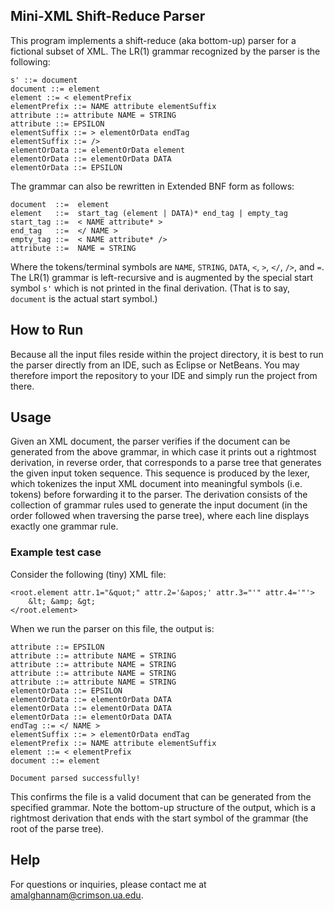 ## Mini-XML Shift-Reduce Parser
This program implements a shift-reduce (aka bottom-up) parser for a fictional subset of XML. The LR(1) grammar recognized by the parser is the following:

```
s' ::= document
document ::= element
element ::= < elementPrefix
elementPrefix ::= NAME attribute elementSuffix
attribute ::= attribute NAME = STRING
attribute ::= EPSILON
elementSuffix ::= > elementOrData endTag
elementSuffix ::= />
elementOrData ::= elementOrData element 
elementOrData ::= elementOrData DATA
elementOrData ::= EPSILON
```

The grammar can also be rewritten in Extended BNF form as follows:

```
document  ::=  element
element   ::=  start_tag (element | DATA)* end_tag | empty_tag
start_tag ::=  < NAME attribute* >
end_tag   ::=  </ NAME >
empty_tag ::=  < NAME attribute* />
attribute ::=  NAME = STRING
```

Where the tokens/terminal symbols are ```NAME```, ```STRING```, ```DATA```, ```<```, ```>```, ```</```, ```/>```, and ```=```. The LR(1) grammar is left-recursive and is augmented by the special start symbol ```s'``` which is not printed in the final derivation. (That is to say, ```document``` is the actual start symbol.) 

## How to Run

Because all the input files reside within the project directory, it is best to run the parser directly from an IDE, such as Eclipse or NetBeans. You may therefore import the repository to your IDE and simply run the project from there. 

## Usage 

Given an XML document, the parser verifies if the document can be generated from the above grammar, in which case it prints out a rightmost derivation, in reverse order, that corresponds to a parse tree that generates the given input token sequence. This sequence is produced by the lexer, which tokenizes the input XML document into meaningful symbols (i.e. tokens) before forwarding it to the parser. The derivation consists of the collection of grammar rules used to generate the input document (in the order followed when traversing the parse tree), where each line displays exactly one grammar rule. 

### Example test case 

Consider the following (tiny) XML file:

```
<root.element attr.1="&quot;" attr.2='&apos;' attr.3="'" attr.4='"'>
	&lt; &amp; &gt;
</root.element>
```

When we run the parser on this file, the output is:

```
attribute ::= EPSILON
attribute ::= attribute NAME = STRING
attribute ::= attribute NAME = STRING
attribute ::= attribute NAME = STRING
attribute ::= attribute NAME = STRING
elementOrData ::= EPSILON
elementOrData ::= elementOrData DATA
elementOrData ::= elementOrData DATA
elementOrData ::= elementOrData DATA
endTag ::= </ NAME >
elementSuffix ::= > elementOrData endTag
elementPrefix ::= NAME attribute elementSuffix
element ::= < elementPrefix
document ::= element

Document parsed successfully!
```
This confirms the file is a valid document that can be generated from the specified grammar. Note the bottom-up structure of the output, which is a rightmost derivation that ends with the start symbol of the grammar (the root of the parse tree). 

## Help 

For questions or inquiries, please contact me at amalghannam@crimson.ua.edu. 
